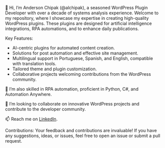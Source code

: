 👋 Hi, I’m Anderson Chipak (@alchipak), a seasoned WordPress Plugin Developer with over a decade of systems analysis experience. Welcome to my repository, where I showcase my expertise in creating high-quality WordPress plugins. These plugins are designed for artificial intelligence integrations, RPA automations, and to enhance daily publications.

Key Features:
- AI-centric plugins for automated content creation.
- Solutions for post automation and effective site management.
- Multilingual support in Portuguese, Spanish, and English, compatible with translation tools.
- Tailored theme and plugin customization.
- Collaborative projects welcoming contributions from the WordPress community.

🌱 I’m also skilled in RPA automation, proficient in Python, C#, and Automation Anywhere.

💞️ I’m looking to collaborate on innovative WordPress projects and contribute to the developer community.

📫 Reach me on [LinkedIn](https://www.linkedin.com/in/alchipak/).

Contributions:
Your feedback and contributions are invaluable! If you have any suggestions, ideas, or issues, feel free to open an issue or submit a pull request.

<!---
alchipak/alchipak is a ✨ special ✨ repository because its `README.md` (this file) appears on your GitHub profile.
You can click the Preview link to take a look at your changes.
--->
